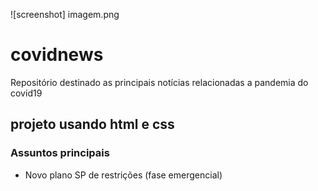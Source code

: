 ![screenshot] imagem.png

# covidnews
Repositório destinado as principais notícias relacionadas a pandemia do covid19

## projeto usando html e css 

### Assuntos principais
- Novo plano SP de restrições (fase emergencial)
